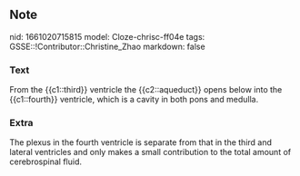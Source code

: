 ## Note
nid: 1661020715815
model: Cloze-chrisc-ff04e
tags: GSSE::!Contributor::Christine_Zhao
markdown: false

### Text
<div>
  <div>
    <div>
      <div>
        From the {{c1::third}} ventricle the {{c2::aqueduct}} opens
        below into the {{c1::fourth}} ventricle, which is a cavity
        in both pons and medulla.
      </div>
    </div>
  </div>
</div>

### Extra
The plexus in the fourth ventricle is separate from that in the third and lateral ventricles and only makes a small contribution to the total amount of cerebrospinal fluid.

